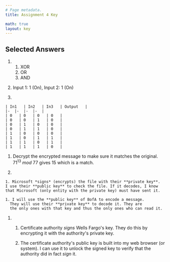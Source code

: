 ```yaml
---
# Page metadata.
title: Assignment 4 Key

math: true
layout: key
---
```


## Selected Answers

1.  
    1. XOR
    1. OR
    1. AND

1. Input 1: 1 (On), Input 2: 1 (On)

1.  

    | In1   | In2   | In3   | Output   |
    |-  |-  |-  |-  |
    | 0   | 0   | 0   | 0   |
    | 0   | 0   | 1   | 0   |
    | 0   | 1   | 0   | 0   |
    | 0   | 1   | 1   | 0   |
    | 1   | 0   | 0   | 0   |
    | 1   | 0   | 1   | 1   |
    | 1   | 1   | 0   | 1   |
    | 1   | 1   | 1   | 0   |

1. Decrypt the encrypted message to make sure it matches
the original.
    $71^{13}\  mod\ 77$ gives 15 which is a match.

1.  

    1. Microsoft *signs* (encrypts) the file with their **private key**.
    I use their **public key** to check the file. If it decodes, I know
    that Microsoft (only entity with the private key) must have sent it.

    1. I will use the **public key** of BofA to encode a message.
      They will use their **private key** to decode it. They are
      the only ones with that key and thus the only ones who can read it.

1.  
    1. Certificate authority *signs* Wells Fargo's key. They do this
    by encrypting it with the authority's private key.

    1. The certificate authority's public key is built into my web browser (or system).
    I can use it to unlock the signed key to verify that the
    authority did in fact *sign* it.